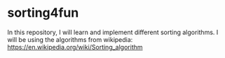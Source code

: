 # sorting4fun
In this repository, I will learn and implement different sorting algorithms.
I will be using the algorithms from wikipedia: https://en.wikipedia.org/wiki/Sorting_algorithm
